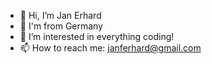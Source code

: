 - 👋 Hi, I’m Jan Erhard
- 🍺 I'm from Germany
- 👀 I’m interested in everything coding!
- 📫 How to reach me: janferhard@gmail.com

<!---
Waigo01/Waigo01 is a ✨ special ✨ repository because its `README.md` (this file) appears on your GitHub profile.
You can click the Preview link to take a look at your changes.
--->
